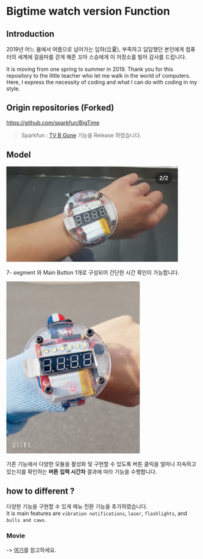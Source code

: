 # Bigtime watch version Function

## Introduction

2019년 어느 봄에서 여름으로 넘어가는 입하(立夏), 부족하고 답답했던 본인에게 컴퓨터의 세계에 걸음마를 걷게 해준 꼬마 스승에게 이 저장소를 빌어 감사를 드립니다.

It is moving from one spring to summer in 2019. Thank you for this repository to the little teacher who let me walk in the world of computers. Here, I express the necessity of coding and what I can do with coding in my style.

## Origin repositories (Forked)

https://github.com/sparkfun/BigTime

>Sparkfun : [TV B Gone](https://github.com/sparkfun/BigTime) 기능을 Release 하였습니다.

## Model

<img src="./img/BigTime-sunghwan.jpg" height="250px" width="450px">  

7- segment 와 Main Button 1개로 구성되어 간단한 시간 확인이 가능합니다.  

<img src="./img/Bigtime-sunghwan2.jpg" height="450px" width="350px">  

기존 기능에서 다양한 모듈을 활성화 및 구현할 수 있도록 버튼 클릭을 얼마나 지속하고 있는지를 확인하는 **버튼 입력 시간차** 결과에 따라 기능을 수행합니다.    

## how to different ?

다양한 기능을 구현할 수 있게 메뉴 전환 기능을 추가하였습니다.  
It is main features are `vibration notifications`, `laser`, `flashlights`, and `bulls and caws`.

### Movie

-> [여기](https://youtube.com/shorts/xjuo3ZrRKAQ?feature=share)를 참고하세요.